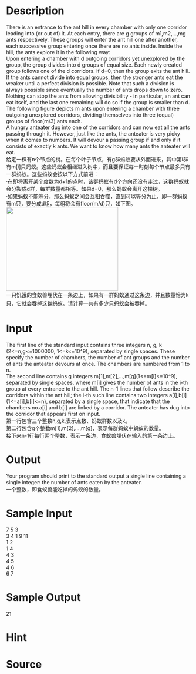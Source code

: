 
# Description

<div class="content"><div></div>
<div>There is an entrance to the ant hill in every chamber with only one corridor leading into (or out of) it. At each entry, there are g groups of m1,m2,...,mg ants respectively. These groups will enter the ant hill one after another, each successive group entering once there are no ants inside. Inside the hill, the ants explore it in the following way:</div>
<div>Upon entering a chamber with d outgoing corridors yet unexplored by the group, the group divides into d groups of equal size. Each newly created group follows one of the d corridors. If d=0, then the group exits the ant hill.</div>
<div>If the ants cannot divide into equal groups, then the stronger ants eat the weaker until a perfect division is possible. Note that such a division is always possible since eventually the number of ants drops down to zero. Nothing can stop the ants from allowing divisibility - in particular, an ant can eat itself, and the last one remaining will do so if the group is smaller than d.</div>
<div>The following figure depicts m ants upon entering a chamber with three outgoing unexplored corridors, dividing themselves into three (equal) groups of floor(m/3) ants each.</div>
<div>A hungry anteater dug into one of the corridors and can now eat all the ants passing through it. However, just like the ants, the anteater is very picky when it comes to numbers. It will devour a passing group if and only if it consists of exactly k ants. We want to know how many ants the anteater will eat.</div>
<div>
<div>给定一棵有n个节点的树。在每个叶子节点，有g群蚂蚁要从外面进来，其中第i群有m[i]只蚂蚁。这些蚂蚁会相继进入树中，而且要保证每一时刻每个节点最多只有一群蚂蚁。这些蚂蚁会按以下方式前进：</div>
<div>·在即将离开某个度数为d+1的点时，该群蚂蚁有d个方向还没有走过，这群蚂蚁就会分裂成d群，每群数量都相等。如果d=0，那么蚂蚁会离开这棵树。</div>
<div>·如果蚂蚁不能等分，那么蚂蚁之间会互相吞噬，直到可以等分为止，即一群蚂蚁有m只，要分成d组，每组将会有floor(m/d)只，如下图。</div>
</div>
<div></div>
<div>
<div style="font-family: Helvetica, &#39;Microsoft Yahei&#39;, verdana; font-size: 14px; line-height: 23px;"><img src="/source/bzoj/3872/img/aHR0cHM6Ly9seWRzeS5jb20vSnVkZ2VPbmxpbmUvdXBsb2FkLzIwMTUwMS9zLnBuZw==.png" width="305" height="228" alt=""/></div>
<div style="font-family: Helvetica, &#39;Microsoft Yahei&#39;, verdana; font-size: 14px; line-height: 23px;">一只饥饿的食蚁兽埋伏在一条边上，如果有一群蚂蚁通过这条边，并且数量恰为k只，它就会吞掉这群蚂蚁。请计算一共有多少只蚂蚁会被吞掉。</div>
<div style="font-family: Helvetica, &#39;Microsoft Yahei&#39;, verdana; font-size: 14px; line-height: 23px;"></div>
</div>
<p></p></div>

# Input

<div class="content"><div>The first line of the standard input contains three integers n, g, k (2&lt;=n,g&lt;=1000000, 1&lt;=k&lt;=10^9), separated by single spaces. These specify the number of chambers, the number of ant groups and the number of ants the anteater devours at once. The chambers are numbered from 1 to n.</div>
<div>The second line contains g integers m[1],m[2],...,m[g](1&lt;=m[i]&lt;=10^9), separated by single spaces, where m[i] gives the number of ants in the i-th group at every entrance to the ant hill. The n-1 lines that follow describe the corridors within the ant hill; the i-th such line contains two integers a[i],b[i] (1&lt;=a[i],b[i]&lt;=n), separated by a single space, that indicate that the chambers no.a[i] and b[i] are linked by a corridor. The anteater has dug into the corridor that appears first on input.</div>
<div>第一行包含三个整数n,g,k,表示点数、蚂蚁群数以及k。</div>
<div>第二行包含g个整数m[1],m[2],...,m[g]，表示每群蚂蚁中蚂蚁的数量。</div>
<div>接下来n-1行每行两个整数，表示一条边，食蚁兽埋伏在输入的第一条边上。</div>
<div></div>
<p></p></div>

# Output

<div class="content"><div>Your program should print to the standard output a single line containing a single integer: the number of ants eaten by the anteater.</div>
<div>一个整数，即食蚁兽能吃掉的蚂蚁的数量。</div>
<div></div>
<p></p></div>

# Sample Input

<div class="content"><span class="sampledata">7 5 3<br/>
3 4 1 9 11<br/>
1 2<br/>
1 4<br/>
4 3<br/>
4 5<br/>
4 6<br/>
6 7</span></div>

# Sample Output

<div class="content"><span class="sampledata">21</span></div>

# Hint

<div class="content"><p></p></div>

# Source

<div class="content"><p><a href="problemset.php?search="></a></p></div>

